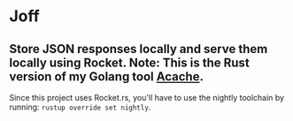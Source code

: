 # Joff
## Store JSON responses locally and serve them locally using Rocket. Note: This is the Rust version of my Golang tool [Acache](https://github.com/ptrkrlsrd/acache).

Since this project uses Rocket.rs, you'll have to use the nightly toolchain by running: `rustup override set nightly`.
